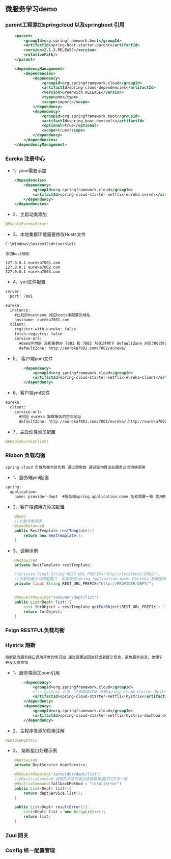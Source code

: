 ## 微服务学习demo

### parent工程添加springcloud 以及springboot 引用
```xml
    <parent>
        <groupId>org.springframework.boot</groupId>
        <artifactId>spring-boot-starter-parent</artifactId>
        <version>2.1.3.RELEASE</version>
        <relativePath/>
    </parent>

    <dependencyManagement>
        <dependencies>
            <dependency>
                <groupId>org.springframework.cloud</groupId>
                <artifactId>spring-cloud-dependencies</artifactId>
                <version>Greenwich.RELEASE</version>
                <type>pom</type>
                <scope>import</scope>
            </dependency>
            <dependency>
                <groupId>org.springframework.boot</groupId>
                <artifactId>spring-boot-devtools</artifactId>
                <optional>true</optional>
                <scope>true</scope>
            </dependency>
        </dependencies>
    </dependencyManagement>
```

### Eureka      注册中心
- 1、pom需要添加
```xml
    <dependencies>
        <dependency>
            <groupId>org.springframework.cloud</groupId>
            <artifactId>spring-cloud-starter-netflix-eureka-server</artifactId>
        </dependency>
    </dependencies>
```
- 2、主启动类添加
```java
@EnableEurekaServer
```
- 3、本地集群环境需要修改Hosts文件
```text
C:\Windows\System32\drivers\etc

添加host映射

127.0.0.1 eureka7001.com
127.0.0.1 eureka7002.com
127.0.0.1 eureka7003.com

```
- 4、yml文件配置
```xml
server:
  port: 7001

eureka:
  instance:
    #此处的hostname 对应hosts中配置的域名
    hostname: eureka7001.com
  client:
    register-with-eureka: false
    fetch-registry: false
    service-url:
      #demo环境是 双机集群办 7001 和 7002 7001环境下 defaultZone 对应7002的Zone配置
      defaultZone: http://eureka7002.com:7002/eureka/
```

- 5、 客户端pom文件
```xml
        <dependency>
            <groupId>org.springframework.cloud</groupId>
            <artifactId>spring-cloud-starter-netflix-eureka-client</artifactId>
        </dependency>
```

- 6、客户端yml文件
```xml
eureka:
  client:
    service-url:
      #对应 eureka 集群服务的空间地址
      defaultZone: http://eureka7001.com:7001/eureka/,http://eureka7002.com:7002/eureka/
```

- 7、主启动类添加配置
```java
@EnableEurekaClient
```
### Ribbon      负载均衡
```spring cloud 负载均衡为软负载 通过调用放 通过轮询算法在服务之间切换调用```
- 1、服务端yml配置
```xml
spring: 
  application: 
    name: provider-dept  #服务端spring.application.name 名称需要一致 使用RestTemplate调用时可以通过该名称进行访问服务
```
- 2、客户端调用方添加配置
```java
    @Bean
    //负载均衡请求
    @LoadBalanced
    public RestTemplate restTemplate(){
        return new RestTemplate();
    }
```
- 3、调用示例
```java
    @Autowired
    private RestTemplate restTemplate;

    //private final String REST_URL_PREFIX="http://localhost:8002/";
    //负载均衡方式调用接口  前缀使用spring.application.name 去eureka 获取服务对象
    private final String REST_URL_PREFIX="http://PROVIDER-DEPT/";


    @RequestMapping("comsumer/dept/list")
    public List<Dept> list(){
        List forObject = restTemplate.getForObject(REST_URL_PREFIX + "/provider/dept/list", List.class);
        return forObject;
    }
```
### Feign       RESTFUL负载均衡
### Hystrix     熔断
```text
熔断是当服务接口调用异常的情况加 通过设置返回友好或者提示信息，避免服务崩溃，也便于开发人员排错
```
- 1、服务端添加pom引用
```xml
        <dependency>
            <groupId>org.springframework.cloud</groupId> 
            <!-- hystrix 必选  注意版本选择 不是spring-cloud-starter-hystrix -->
            <artifactId>spring-cloud-starter-netflix-hystrix</artifactId>
        </dependency>
        <dependency>
            <groupId>org.springframework.cloud</groupId>
            <artifactId>spring-cloud-starter-netflix-hystrix-dashboard</artifactId>
        </dependency>
```
- 2、主程序类添加启用注解
```java
@EnableHystrix
```
- 3、 熔断接口处理示例
```java
    @Autowired
    private DeptService deptService;

    @RequestMapping("/provider/dept/list")
    //@HystrixCommand 调用的方法的返回值需要和描述的方法一致
    @HystrixCommand(fallbackMethod = "resultError")
    public List<Dept> list(){
        return deptService.list();
    }

    public List<Dept> resultError(){
        List<Dept> list = new ArrayList<>();
        return list;
    }
```
### Zuul        网关
### Config      统一配置管理

